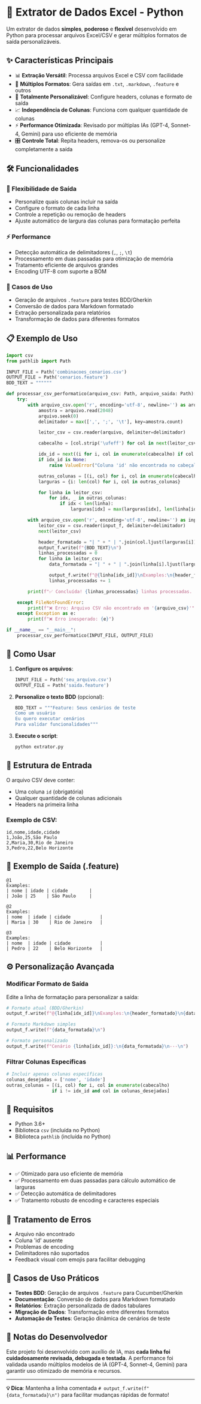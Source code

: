 # 🚀 Extrator de Dados Excel - Python

Um extrator de dados **simples**, **poderoso** e **flexível** desenvolvido em Python para processar arquivos Excel/CSV e gerar múltiplos formatos de saída personalizáveis.

## ✨ Características Principais

- 📊 **Extração Versátil**: Processa arquivos Excel e CSV com facilidade
- 🎯 **Múltiplos Formatos**: Gera saídas em `.txt`, `.markdown`, `.feature` e outros
- 🔧 **Totalmente Personalizável**: Configure headers, colunas e formato de saída
- 📈 **Independência de Colunas**: Funciona com qualquer quantidade de colunas
- ⚡ **Performance Otimizada**: Revisado por múltiplas IAs (GPT-4, Sonnet-4, Gemini) para uso eficiente de memória
- 🎛️ **Controle Total**: Repita headers, remova-os ou personalize completamente a saída

## 🛠️ Funcionalidades

### 🎪 Flexibilidade de Saída
- Personalize quais colunas incluir na saída
- Configure o formato de cada linha
- Controle a repetição ou remoção de headers
- Ajuste automático de largura das colunas para formatação perfeita

### ⚡ Performance
- Detecção automática de delimitadores (`,`, `;`, `\t`)
- Processamento em duas passadas para otimização de memória
- Tratamento eficiente de arquivos grandes
- Encoding UTF-8 com suporte a BOM

### 🎯 Casos de Uso
- Geração de arquivos `.feature` para testes BDD/Gherkin
- Conversão de dados para Markdown formatado
- Extração personalizada para relatórios
- Transformação de dados para diferentes formatos

## 📋 Exemplo de Uso

```python
import csv
from pathlib import Path

INPUT_FILE = Path('combinacoes_cenarios.csv')
OUTPUT_FILE = Path('cenarios.feature')
BDD_TEXT = """"""

def processar_csv_performatico(arquivo_csv: Path, arquivo_saida: Path):
    try:
        with arquivo_csv.open('r', encoding='utf-8', newline='') as arquivo:
            amostra = arquivo.read(2048)
            arquivo.seek(0)
            delimitador = max([',', ';', '\t'], key=amostra.count)

            leitor_csv = csv.reader(arquivo, delimiter=delimitador)

            cabecalho = [col.strip('\ufeff') for col in next(leitor_csv)]

            idx_id = next((i for i, col in enumerate(cabecalho) if col.lower() == 'id'), None)
            if idx_id is None:
                raise ValueError("Coluna 'id' não encontrada no cabeçalho do CSV.")

            outras_colunas = [(i, col) for i, col in enumerate(cabecalho) if i != idx_id]
            larguras = {i: len(col) for i, col in outras_colunas}

            for linha in leitor_csv:
                for idx, _ in outras_colunas:
                    if idx < len(linha):
                        larguras[idx] = max(larguras[idx], len(linha[idx]))

        with arquivo_csv.open('r', encoding='utf-8', newline='') as input_f, arquivo_saida.open('w', encoding='utf-8') as output_f:
            leitor_csv = csv.reader(input_f, delimiter=delimitador)
            next(leitor_csv)

            header_formatado = "| " + " | ".join(col.ljust(larguras[i]) for i, col in outras_colunas) + " |"
            output_f.write(f"{BDD_TEXT}\n")
            linhas_processadas = 0
            for linha in leitor_csv:
                data_formatada = "| " + " | ".join(linha[i].ljust(larguras[i]) for i, _ in outras_colunas) + " |"

                output_f.write(f"@{linha[idx_id]}\nExamples:\n{header_formatado}\n{data_formatada}\n\n")
                linhas_processadas += 1

        print(f"✅ Concluída! {linhas_processadas} linhas processadas. 📁 CSV: {arquivo_csv} → 📄 FEATURE: {arquivo_saida}")

    except FileNotFoundError:
        print(f"❌ Erro: Arquivo CSV não encontrado em '{arquivo_csv}'")
    except Exception as e:
        print(f"❌ Erro inesperado: {e}")

if __name__ == "__main__":
    processar_csv_performatico(INPUT_FILE, OUTPUT_FILE)
```

## 🚀 Como Usar

1. **Configure os arquivos**:
   ```python
   INPUT_FILE = Path('seu_arquivo.csv')
   OUTPUT_FILE = Path('saida.feature')
   ```

2. **Personalize o texto BDD** (opcional):
   ```python
   BDD_TEXT = """Feature: Seus cenários de teste
   Como um usuário
   Eu quero executar cenários
   Para validar funcionalidades"""
   ```

3. **Execute o script**:
   ```bash
   python extrator.py
   ```

## 📁 Estrutura de Entrada

O arquivo CSV deve conter:
- Uma coluna `id` (obrigatória)
- Qualquer quantidade de colunas adicionais
- Headers na primeira linha

### Exemplo de CSV:
```csv
id,nome,idade,cidade
1,João,25,São Paulo
2,Maria,30,Rio de Janeiro
3,Pedro,22,Belo Horizonte
```

## 📄 Exemplo de Saída (.feature)

```gherkin
@1
Examples:
| nome | idade | cidade        |
| João | 25    | São Paulo     |

@2
Examples:
| nome  | idade | cidade           |
| Maria | 30    | Rio de Janeiro   |

@3
Examples:
| nome  | idade | cidade           |
| Pedro | 22    | Belo Horizonte   |
```

## ⚙️ Personalização Avançada

### Modificar Formato de Saída
Edite a linha de formatação para personalizar a saída:

```python
# Formato atual (BDD/Gherkin)
output_f.write(f"@{linha[idx_id]}\nExamples:\n{header_formatado}\n{data_formatada}\n\n")

# Formato Markdown simples
output_f.write(f"{data_formatada}\n")

# Formato personalizado
output_f.write(f"Cenário {linha[idx_id]}:\n{data_formatada}\n---\n")
```

### Filtrar Colunas Específicas
```python
# Incluir apenas colunas específicas
colunas_desejadas = ['nome', 'idade']
outras_colunas = [(i, col) for i, col in enumerate(cabecalho) 
                 if i != idx_id and col in colunas_desejadas]
```

## 🔧 Requisitos

- Python 3.6+
- Biblioteca `csv` (incluída no Python)
- Biblioteca `pathlib` (incluída no Python)

## 📊 Performance

- ✅ Otimizado para uso eficiente de memória
- ✅ Processamento em duas passadas para cálculo automático de larguras
- ✅ Detecção automática de delimitadores
- ✅ Tratamento robusto de encoding e caracteres especiais

## 🐛 Tratamento de Erros

- Arquivo não encontrado
- Coluna 'id' ausente
- Problemas de encoding
- Delimitadores não suportados
- Feedback visual com emojis para facilitar debugging

## 🎯 Casos de Uso Práticos

- **Testes BDD**: Geração de arquivos `.feature` para Cucumber/Gherkin
- **Documentação**: Conversão de dados para Markdown formatado
- **Relatórios**: Extração personalizada de dados tabulares
- **Migração de Dados**: Transformação entre diferentes formatos
- **Automação de Testes**: Geração dinâmica de cenários de teste

## 📝 Notas do Desenvolvedor

Este projeto foi desenvolvido com auxílio de IA, mas **cada linha foi cuidadosamente revisada, debugada e testada**. A performance foi validada usando múltiplos modelos de IA (GPT-4, Sonnet-4, Gemini) para garantir uso otimizado de memória e recursos.

---

**💡 Dica**: Mantenha a linha comentada `# output_f.write(f"{data_formatada}\n")` para facilitar mudanças rápidas de formato!